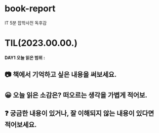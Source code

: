 # book-report
IT 5분 잡학사전 독후감
# TIL(2023.00.00.)
#### DAY1 오늘 읽은 범위 : 
## 📷 책에서 기억하고 싶은 내용을 써보세요.
## 😀 오늘 읽은 소감은? 떠오르는 생각을 가볍게 적어보.
## ❓ 궁금한 내용이 있거나, 잘 이해되지 않는 내용이 있다면 적어보세요.






